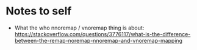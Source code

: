 # Notes to self
- What the who nnoremap / vnoremap thing is about: https://stackoverflow.com/questions/3776117/what-is-the-difference-between-the-remap-noremap-nnoremap-and-vnoremap-mapping

